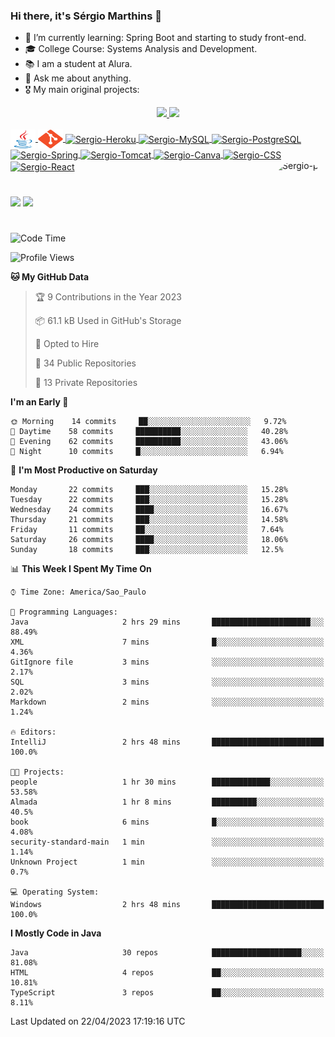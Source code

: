 ### Hi there, it's Sérgio Marthins 👋


- 🌱 I’m currently learning: Spring Boot and starting to study front-end.
- 🎓 College Course: Systems Analysis and Development.
- 📚  I am a student at Alura.
- 💬 Ask me about anything.
- 🎖 My main original projects: 

<div align="center">
  <a href="https://github.com/Almadavic">
  <img height="180em" src="https://github-readme-stats.vercel.app/api?username=Marthiins&show_icons=true&theme=dracula&include_all_commits=true&count_private=true"/>
  <img height="180em" src="https://github-readme-stats.vercel.app/api/top-langs/?username=Marthiins&layout=compact&langs_count=7&theme=dracula"/>
</div>
<div style="display: inline_block"><br>
  <img align="center" alt="Sergio-Java" height="30" width="40" src="https://raw.githubusercontent.com/devicons/devicon/master/icons/java/java-original.svg">
  <img align="center" alt="Sergio-Git" height="30" width="40" src="https://raw.githubusercontent.com/devicons/devicon/master/icons/git/git-original.svg">
  <img align="center" alt="Sergio-Heroku" height="30" width="40" src="https://cdn.jsdelivr.net/gh/devicons/devicon/icons/heroku/heroku-plain-wordmark.svg" />             
  <img align="center" alt="Sergio-MySQL" height="30" width="40" src="https://cdn.jsdelivr.net/gh/devicons/devicon/icons/mysql/mysql-original-wordmark.svg" />
  <img align="center" alt="Sergio-PostgreSQL" height="30" width="40" src="https://cdn.jsdelivr.net/gh/devicons/devicon/icons/postgresql/postgresql-plain-wordmark.svg" />
  <img align="center" alt="Sergio-Spring" height="30" width="40" src="https://cdn.jsdelivr.net/gh/devicons/devicon/icons/spring/spring-original-wordmark.svg" />
  <img align="center" alt="Sergio-Tomcat" height="30" width="40" src="https://cdn.jsdelivr.net/gh/devicons/devicon/icons/tomcat/tomcat-original-wordmark.svg" />
  <img align="center" alt="Sergio-Canva" height="30" width="40" src="https://cdn.jsdelivr.net/gh/devicons/devicon/icons/canva/canva-original.svg" />
  <img align="center" alt="Sergio-CSS" height="30" width="40" src="https://cdn.jsdelivr.net/gh/devicons/devicon/icons/css3/css3-original.svg" />
  <img align="center" alt="Sergio-React" height="30" width="40" src="https://cdn.jsdelivr.net/gh/devicons/devicon/icons/react/react-original.svg" />        
  <img align="right" alt="Sergio-pic" height="150" style="border-radius:50px;" src="https://user-images.githubusercontent.com/47826754/188357708-748fc4f4-5846-47a3-9063-ce04eeefcb8f.png">
</div>

#

<div> 
 <a href = "mailto:sergio.marthiins@gmail.com"><img src="https://img.shields.io/badge/-Gmail-%23333?style=for-the-badge&logo=gmail&logoColor=white" target="_blank"></a>
  <a href="https://www.linkedin.com/in/.........../" target="_blank"><img src="https://img.shields.io/badge/-LinkedIn-%230077B5?style=for-the-badge&logo=linkedin&logoColor=white" target="_blank"></a> 
</div>

#

<!--START_SECTION:waka-->
![Code Time](http://img.shields.io/badge/Code%20Time-42%20hrs%2034%20mins-blue)

![Profile Views](http://img.shields.io/badge/Profile%20Views-0-blue)

**🐱 My GitHub Data** 

> 🏆 9 Contributions in the Year 2023
 > 
> 📦 61.1 kB Used in GitHub's Storage 
 > 
> 💼 Opted to Hire
 > 
> 📜 34 Public Repositories 
 > 
> 🔑 13 Private Repositories  
 > 
**I'm an Early 🐤** 

```text
🌞 Morning    14 commits     ██░░░░░░░░░░░░░░░░░░░░░░░   9.72% 
🌇 Daytime    58 commits     ██████████░░░░░░░░░░░░░░░   40.28% 
🌃 Evening    62 commits     ██████████░░░░░░░░░░░░░░░   43.06% 
🌙 Night      10 commits     █░░░░░░░░░░░░░░░░░░░░░░░░   6.94%

```
📅 **I'm Most Productive on Saturday** 

```text
Monday       22 commits     ███░░░░░░░░░░░░░░░░░░░░░░   15.28% 
Tuesday      22 commits     ███░░░░░░░░░░░░░░░░░░░░░░   15.28% 
Wednesday    24 commits     ████░░░░░░░░░░░░░░░░░░░░░   16.67% 
Thursday     21 commits     ███░░░░░░░░░░░░░░░░░░░░░░   14.58% 
Friday       11 commits     ██░░░░░░░░░░░░░░░░░░░░░░░   7.64% 
Saturday     26 commits     ████░░░░░░░░░░░░░░░░░░░░░   18.06% 
Sunday       18 commits     ███░░░░░░░░░░░░░░░░░░░░░░   12.5%

```


📊 **This Week I Spent My Time On** 

```text
⌚︎ Time Zone: America/Sao_Paulo

💬 Programming Languages: 
Java                     2 hrs 29 mins       ██████████████████████░░░   88.49% 
XML                      7 mins              █░░░░░░░░░░░░░░░░░░░░░░░░   4.36% 
GitIgnore file           3 mins              ░░░░░░░░░░░░░░░░░░░░░░░░░   2.17% 
SQL                      3 mins              ░░░░░░░░░░░░░░░░░░░░░░░░░   2.02% 
Markdown                 2 mins              ░░░░░░░░░░░░░░░░░░░░░░░░░   1.24%

🔥 Editors: 
IntelliJ                 2 hrs 48 mins       █████████████████████████   100.0%

🐱‍💻 Projects: 
people                   1 hr 30 mins        █████████████░░░░░░░░░░░░   53.58% 
Almada                   1 hr 8 mins         ██████████░░░░░░░░░░░░░░░   40.5% 
book                     6 mins              █░░░░░░░░░░░░░░░░░░░░░░░░   4.08% 
security-standard-main   1 min               ░░░░░░░░░░░░░░░░░░░░░░░░░   1.14% 
Unknown Project          1 min               ░░░░░░░░░░░░░░░░░░░░░░░░░   0.7%

💻 Operating System: 
Windows                  2 hrs 48 mins       █████████████████████████   100.0%

```

**I Mostly Code in Java** 

```text
Java                     30 repos            ████████████████████░░░░░   81.08% 
HTML                     4 repos             ██░░░░░░░░░░░░░░░░░░░░░░░   10.81% 
TypeScript               3 repos             ██░░░░░░░░░░░░░░░░░░░░░░░   8.11%

```



 Last Updated on 22/04/2023 17:19:16 UTC
<!--END_SECTION:waka-->

